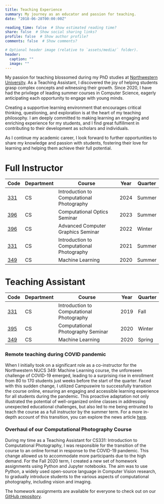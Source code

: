 ```yaml
---
title: Teaching Experience
summary: My journey as an educator and passion for teaching.
date: "2018-06-28T00:00:00Z"

reading_time: false  # Show estimated reading time?
share: false  # Show social sharing links?
profile: false  # Show author profile?
comments: false  # Show comments?

# Optional header image (relative to `assets/media/` folder).
header:
  caption: ""
  image: ""
---
```


My passion for teaching blossomed during my PhD studies at <a href="https://www.northwestern.edu/" target="_blank">Northwestern University</a>. As a Teaching Assistant, I discovered the joy of helping students grasp complex concepts and witnessing their growth. Since 2020, I have had the privilege of leading summer courses in Computer Science, eagerly anticipating each opportunity to engage with young minds.

Creating a supportive learning environment that encourages critical thinking, questioning, and exploration is at the heart of my teaching philosophy. I am deeply committed to making learning an engaging and enriching experience for my students, and I find great fulfillment in contributing to their development as scholars and individuals.

As I continue my academic career, I look forward to further opportunities to share my knowledge and passion with students, fostering their love for learning and helping them achieve their full potential.

# Full Instructor

| Code | Department | Course | Year | Quarter |
|------|------------|--------|------|---------|
|[331]( https://nucs331.github.io/ )|CS|Introduction to Computational Photography|2024|Summer|
|[396]( https://www.mccormick.northwestern.edu/computer-science/academics/courses/descriptions/396-496-26.html)|CS|Computational Optics Seminar|2023|Summer|
|[396]( https://www.mccormick.northwestern.edu/computer-science/academics/courses/descriptions/396-16.html )|CS|Advanced Computer Graphics Seminar|2022|Winter|
|[331]( https://nucs331.github.io/ )|CS|Introduction to Computational Photography|2021|Summer|
|[349]( https://www.mccormick.northwestern.edu/computer-science/academics/courses/descriptions/349.html )|CS|Machine Learning|2020|Summer|

# Teaching Assistant

| Code | Department | Course | Year | Quarter |
|------|------------|--------|------|---------|
|[331]( https://nucs331.github.io/)|CS|Introduction to Computational Photography|2019|Fall|
|[395]( https://www.mccormick.northwestern.edu/electrical-computer/academics/courses/descriptions/395-495-81.html )|CS|Computational Photography Seminar|2020|Winter|
|[349]( https://www.mccormick.northwestern.edu/computer-science/academics/courses/descriptions/349.html )|CS|Machine Learning|2020|Spring|


### Remote teaching during COVID pandemic

When I initially took on a significant role as a co-instructor for the Northwestern NUCS 349: Machine Learning course, the unforeseen challenge of COVID-19 emerged, leading to a surprising rise in enrollment from 80 to 170 students just weeks before the start of the quarter. Faced with this sudden change, I utilized Campuswire to successfully transition the course online, ensuring an engaging and accessible learning experience for all students during the pandemic. This proactive adaptation not only illustrated the potential of well-organized online classes in addressing unexpected educational challenges, but also led to me being entrusted to teach the course as a full instructor by the summer term. For a more in-depth account of this transition, you can explore the news article [here](https://medium.com/campuswire/from-80-students-to-170-in-three-weeks-3c86d4ee1d9c).

### Overhaul of our Computational Photography Course

During my time as a Teaching Assistant for CS331: Introduction to Computational Photography, I was responsible for the transition of the course to an online format in response to the COVID-19 pandemic. This change allowed us to accommodate more participants due to the high demand. For the Fall 2020 term, I created a new set of homework assignments using Python and Jupyter notebooks. The aim was to use Python, a widely used open-source language in Computer Vision research, to gradually introduce students to the various aspects of computational photography, including vision and imaging.

The homework assignments are available for everyone to check out on our [GitHub repository](https://github.com/NUCS331).

